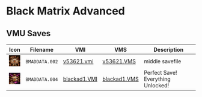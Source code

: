 # Black Matrix Advanced

## VMU Saves

| Icon | Filename | VMI | VMS | Description |
|------|----------|-----|-----|-------------|
| ![Black Matrix Advanced](../icons/BMADDATA.002.GIF) | `BMADDATA.002` | [v53621.vmi](v53621.vmi) | [v53621.VMS](v53621.VMS) | middle savefile  |
| ![Black Matrix Advanced](../icons/BMADDATA.004.GIF) | `BMADDATA.004` | [blackad1.VMI](blackad1.VMI) | [blackad1.VMS](blackad1.VMS) | Perfect Save! Everything Unlocked! |
